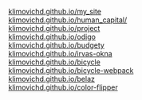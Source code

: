 <a href="klimovichd.github.io/my_site">klimovichd.github.io/my_site</a><br>
<a href="klimovichd.github.io/human capital">klimovichd.github.io/human_capital/</a><br>
<a href="klimovichd.github.io/project">klimovichd.github.io/project</a><br>
<a href="klimovichd.github.io/odigo">klimovichd.github.io/odigo</a><br>
<a href="klimovichd.github.io/budgety">klimovichd.github.io/budgety</a><br>
<a href="klimovichd.github.io/dist">klimovichd.github.io/irvas-okna</a><br>
<a href="klimovichd.github.io/bicycle">klimovichd.github.io/bicycle</a><br>
<a href="klimovichd.github.io/bicycle 2">klimovichd.github.io/bicycle-webpack</a><br>
<a href="https://relaxed-heyrovsky-401253.netlify.app/">klimovichd.github.io/belaz</a><br>
<a href="https://xenodochial-booth-9bd7ae.netlify.app/index.html">klimovichd.github.io/color-flipper</a><br>
